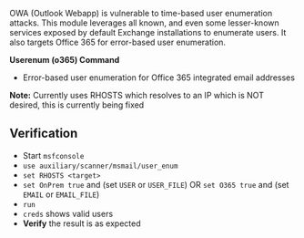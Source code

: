 OWA (Outlook Webapp) is vulnerable to time-based user enumeration attacks.
 This module leverages all known, and even some lesser-known services exposed by default
 Exchange installations to enumerate users. It also targets Office 365 for error-based user enumeration.

**Userenum (o365) Command**
- Error-based user enumeration for Office 365 integrated email addresses

**Note:**  Currently uses RHOSTS which resolves to an IP which is NOT desired, this is currently being fixed 

## Verification

- Start `msfconsole`
- `use auxiliary/scanner/msmail/user_enum`
- `set RHOSTS <target>`
- `set OnPrem true` and (set `USER` or `USER_FILE`) OR `set O365 true` and (set `EMAIL` or `EMAIL_FILE`)
- `run`
- `creds` shows valid users
- **Verify** the result is as expected
